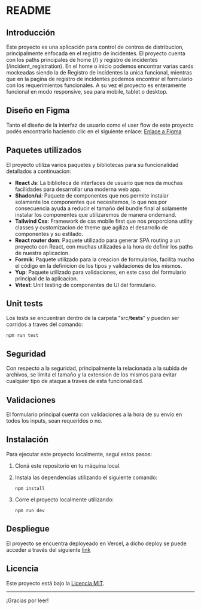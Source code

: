 # README

## Introducción
Este proyecto es una aplicación para control de centros de distribucion, principalmente enfocada en el registro de incidentes. El proyecto cuenta con los paths principales de home (/) y registro de incidentes (/incident_registration). En el home o inicio podemos encontrar varias cards mockeadas siendo la de Registro de Incidentes la unica funcional, mientras que en la pagina de registro de incidentes podemos encontrar el formulario con los requerimientos funcionales.
A su vez el proyecto es enteramente funcional en modo responsive, sea para mobile, tablet o desktop.

## Diseño en Figma
Tanto el diseño de la interfaz de usuario como el user flow de este proyecto podés encontrarlo haciendo clic en el siguiente enlace: [Enlace a Figma](https://www.figma.com/file/6GA481qUypo9a6gGd4YURS/Matias-Mercadolibre-Technical-Test?type=design&node-id=2%3A79&mode=design&t=yJVjF8T0PAvqjP5X-1)

## Paquetes utilizados
El proyecto utiliza varios paquetes y bibliotecas para su funcionalidad detallados a continuacion:

- **React Js**: La biblioteca de interfaces de usuario que nos da muchas facilidades para desarrollar una moderna web app.
- **Shadcn/ui**: Paquete de componentes que nos permite instalar solamente los componentes que necesitemos, lo que nos por consecuencia ayuda a reducir el tamaño del bundle final al solamente instalar los componentes que utilizaremos de manera ondemand.
- **Tailwind Css**: Framework de css mobile first que nos proporciona utility classes y customizacion de theme que agiliza el desarrollo de componentes y su estilado. 
- **React router dom**: Paquete utilizado para generar SPA routing a un proyecto con React, con muchas utilizades a la hora de definir los paths de nuestra aplicacion.
- **Formik**: Paquete utilizado para la creacion de formularios, facilita mucho el código en la definicion de los tipos y validaciones de los mismos.
- **Yup**: Paquete utilizado para validaciones, en este caso del formulario principal de la aplicacion.
- **Vitest**: Unit testing de componentes de UI del formulario.

## Unit tests
Los tests se encuentran dentro de la carpeta "src/__tests__" y pueden ser corridos a traves del comando:

   ```
   npm run test
   ```

## Seguridad
Con respecto a la seguridad, principalmente la relacionada a la subida de archivos, se limita el tamaño y la extension de los mismos para evitar cualquier tipo de ataque a traves de esta funcionalidad.

## Validaciones
El formulario principal cuenta con validaciones a la hora de su envío en todos los inputs, sean requeridos o no.

## Instalación
Para ejecutar este proyecto localmente, seguí estos pasos:

1. Cloná este repositorio en tu máquina local.
2. Instala las dependencias utilizando el siguiente comando:
   ```
   npm install
   ```
3. Corre el proyecto localmente utilizando:

    ```
   npm run dev
    ```

## Despliegue
El proyecto se encuentra deployeado en Vercel, a dicho deploy se puede acceder a través del siguiente [link](https://meli-challenge-steel.vercel.app)

## Licencia
Este proyecto está bajo la [Licencia MIT](LICENSE).

---

¡Gracias por leer!

